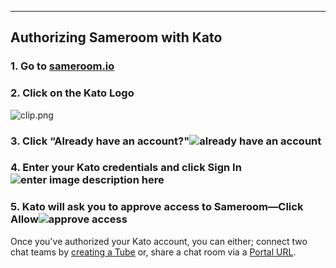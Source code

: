 ---

## Authorizing Sameroom with Kato

### 1. Go to <a href="https://sameroom.io" target="_blank">sameroom.io</a>

### 2. Click on the Kato Logo
![clip.png](https://in.kato.im/c76bb40f2a2e9a68eaa13a3ae2c8d8e4627c565c77aca6158f001f5492ec7724/Sameroom-Select-Platform-_0003_Kato.png)

### 3. Click “Already have an account?"![already have an account](https://in.kato.im/8bc677a66d6c7414b2dc1fb220a2617d82d15e2664c8349421ed05d07d907ff9/Sameroom_Kato_Already_Have_account%20copy.png)

### 4. Enter your Kato credentials and click Sign In ![enter image description here](https://in.kato.im/afeec0fcdcd45c73b7e0808a0e5ff6fc38f390e4db5d6d517930d8c688bc79c/Sameroom%20Kato%20Login%20copy.png)

### 5. Kato will ask you to approve access to Sameroom—Click Allow![approve access](https://in.kato.im/72445279e5c3634c2b39a8b267b48905d33c6236484ff571e60f72bf8560acb/Sameroom%20Kato%20Allow%20Access%20copy.png)

Once you've authorized your Kato account, you can either; connect two chat teams by [creating a Tube](/getting-started/en/tubes-portals/tubes) or, share a chat room via a [Portal URL](/getting-started/en/tubes-portals/portals).
